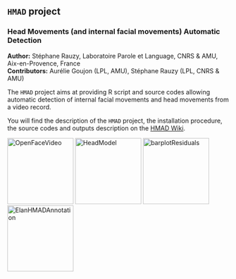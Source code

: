 ## `HMAD` project
### Head Movements (and internal facial movements) Automatic Detection
**Author:** Stéphane Rauzy, Laboratoire Parole et Language, CNRS & AMU, Aix-en-Provence, France
<br> **Contributors:** Aurélie Goujon (LPL, AMU), Stéphane Rauzy (LPL, CNRS & AMU)

The `HMAD` project aims at providing R script and source codes allowing automatic detection of internal facial movements and head movements from a video record.

You will find the description of the `HMAD` project, the installation procedure, the source codes and outputs description on the [HMAD Wiki](https://github.com/srauzy/HMAD/wiki/Home).

<img src="https://github.com/srauzy/HMAD/blob/master/images/OFtrack2.png" alt="OpenFaceVideo" height="150px"/> <img src="https://github.com/srauzy/HMAD/blob/master/images/lmopenfaceYM1.jpg" alt="HeadModel" height="150px"/> <img src="https://github.com/srauzy/HMAD/blob/master/images/bpryL.jpg" alt="barplotResiduals" height="150px"/> <img src="https://github.com/srauzy/HMAD/blob/master/images/hmad_AD_elan_1c.jpg" alt="ElanHMADAnnotation" height="150px"/>
